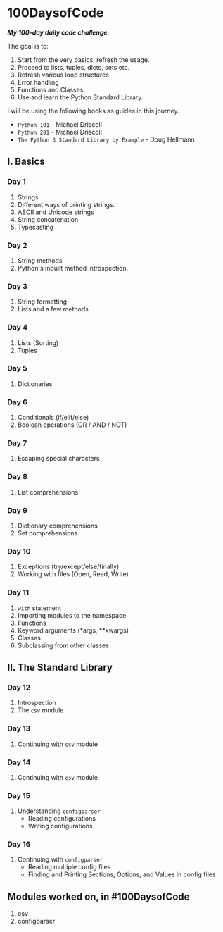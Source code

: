 # 100DaysofCode

_**My 100-day daily code challenge.**_

The goal is to:

1. Start from the very basics, refresh the usage.
2. Proceed to lists, tuples, dicts, sets etc.
3. Refresh various loop structures
4. Error handling
5. Functions and Classes.
6. Use and learn the Python Standard Library.

I will be using the following books as guides in this journey.

* `Python 101` - Michael Driscoll
* `Python 201` - Michael Driscoll
* `The Python 3 Standard Library by Example` - Doug Hellmann

## I. Basics

### Day 1
1. Strings
2. Different ways of printing strings.
2. ASCII and Unicode strings
4. String concatenation
5. Typecasting

### Day 2
1. String methods
2. Python's inbuilt method introspection.

### Day 3
1. String formatting
2. Lists and a few methods

### Day 4
1. Lists (Sorting)
2. Tuples

### Day 5
1. Dictionaries

### Day 6
1. Conditionals (if/elif/else)
2. Boolean operations (OR / AND / NOT)

### Day 7
1. Escaping special characters

### Day 8
1. List comprehensions

### Day 9
1. Dictionary comprehensions
2. Set comprehensions

### Day 10
1. Exceptions (try/except/else/finally)
2. Working with files (Open, Read, Write)

### Day 11
1. `with` statement
2. Importing modules to the namespace
3. Functions
4. Keyword arguments (*args, **kwargs)
5. Classes
6. Subclassing from other classes

## II. The Standard Library

### Day 12
1. Introspection
2. The `csv` module

### Day 13
1. Continuing with `csv` module

### Day 14
1. Continuing with `csv` module

### Day 15
1. Understanding `configparser`
    * Reading configurations
    * Writing configurations

### Day 16
1. Continuing with `configparser`
    * Reading multiple config files
    * Finding and Printing Sections, Options, and Values in config files



## Modules worked on, in #100DaysofCode

1. csv
2. configparser
